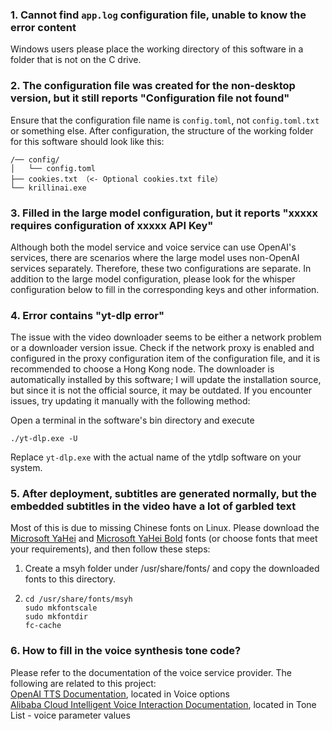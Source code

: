 ### 1. Cannot find `app.log` configuration file, unable to know the error content
Windows users please place the working directory of this software in a folder that is not on the C drive.

### 2. The configuration file was created for the non-desktop version, but it still reports "Configuration file not found"
Ensure that the configuration file name is `config.toml`, not `config.toml.txt` or something else. After configuration, the structure of the working folder for this software should look like this:
```
/── config/
│   └── config.toml
├── cookies.txt （<- Optional cookies.txt file）
└── krillinai.exe
```

### 3. Filled in the large model configuration, but it reports "xxxxx requires configuration of xxxxx API Key"
Although both the model service and voice service can use OpenAI's services, there are scenarios where the large model uses non-OpenAI services separately. Therefore, these two configurations are separate. In addition to the large model configuration, please look for the whisper configuration below to fill in the corresponding keys and other information.

### 4. Error contains "yt-dlp error"
The issue with the video downloader seems to be either a network problem or a downloader version issue. Check if the network proxy is enabled and configured in the proxy configuration item of the configuration file, and it is recommended to choose a Hong Kong node. The downloader is automatically installed by this software; I will update the installation source, but since it is not the official source, it may be outdated. If you encounter issues, try updating it manually with the following method:

Open a terminal in the software's bin directory and execute
```
./yt-dlp.exe -U
```
Replace `yt-dlp.exe` with the actual name of the ytdlp software on your system.

### 5. After deployment, subtitles are generated normally, but the embedded subtitles in the video have a lot of garbled text
Most of this is due to missing Chinese fonts on Linux. Please download the [Microsoft YaHei](https://modelscope.cn/models/Maranello/KrillinAI_dependency_cn/resolve/master/%E5%AD%97%E4%BD%93/msyh.ttc) and [Microsoft YaHei Bold](https://modelscope.cn/models/Maranello/KrillinAI_dependency_cn/resolve/master/%E5%AD%97%E4%BD%93/msyhbd.ttc) fonts (or choose fonts that meet your requirements), and then follow these steps:
1. Create a msyh folder under /usr/share/fonts/ and copy the downloaded fonts to this directory.
2. 
    ```
    cd /usr/share/fonts/msyh
    sudo mkfontscale
    sudo mkfontdir
    fc-cache
    ```

### 6. How to fill in the voice synthesis tone code?
Please refer to the documentation of the voice service provider. The following are related to this project:  
[OpenAI TTS Documentation](https://platform.openai.com/docs/guides/text-to-speech/api-reference), located in Voice options  
[Alibaba Cloud Intelligent Voice Interaction Documentation](https://help.aliyun.com/zh/isi/developer-reference/overview-of-speech-synthesis), located in Tone List - voice parameter values